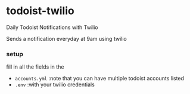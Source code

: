 # todoist-twilio
Daily Todoist Notifications with Twilio

Sends a notification everyday at 9am using twilio

### setup
fill in all the fields in the 
- ```accounts.yml``` :note that you can have multiple todoist accounts listed
- ```.env``` :with your twilio credentials
